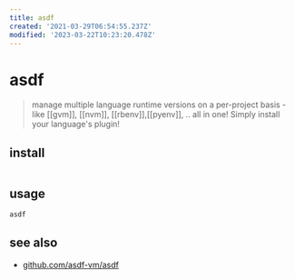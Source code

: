 ```yaml
---
title: asdf
created: '2021-03-29T06:54:55.237Z'
modified: '2023-03-22T10:23:20.478Z'
---
```


# asdf

> manage multiple language runtime versions on a per-project basis - like [[gvm]], [[nvm]], [[rbenv]],[[pyenv]], .. all in one! Simply install your language's plugin!

## install

```sh

```

## usage

```sh
asdf
```


## see also

- [github.com/asdf-vm/asdf](https://github.com/asdf-vm/asdf)
